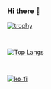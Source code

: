### Hi there 👋

[![trophy](https://github-profile-trophy.vercel.app/?username=vanhoras&theme=monokai&rank=SECRET,SSS,SS,S,AAA,AA,A,B)](https://github.com/ryo-ma/github-profile-trophy)

<br />

[![Top Langs](https://github-readme-stats-git-master-vanhoras-projects.vercel.app/api/top-langs/?username=vanhoras&layout=donut&theme=radical&count-private=true)](https://github-readme-stats-git-master-vanhoras-projects.vercel.app/)

<br />

[![ko-fi](https://ko-fi.com/img/githubbutton_sm.svg)](https://ko-fi.com/M4M7U9BSH)





<!--
**Vanhoras/vanhoras** is a ✨ _special_ ✨ repository because its `README.md` (this file) appears on your GitHub profile.

Here are some ideas to get you started:

- 🔭 I’m currently working on ...
- 🌱 I’m currently learning ...
- 👯 I’m looking to collaborate on ...
- 🤔 I’m looking for help with ...
- 💬 Ask me about ...
- 📫 How to reach me: ...
- 😄 Pronouns: ...
- ⚡ Fun fact: ...
-->
